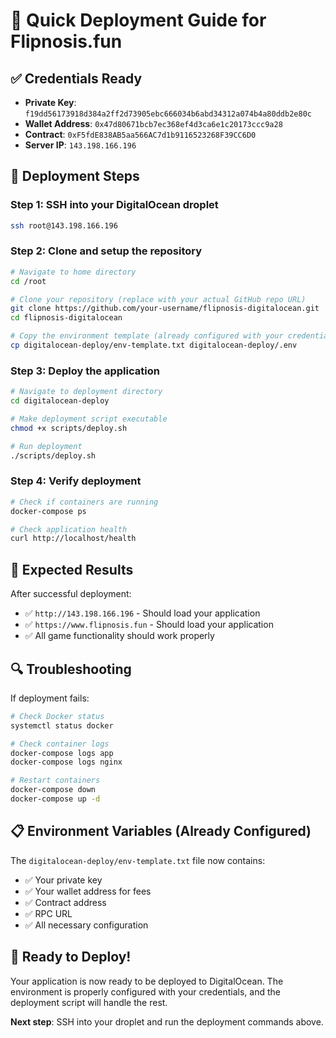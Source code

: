 # 🚀 Quick Deployment Guide for Flipnosis.fun

## ✅ **Credentials Ready**
- **Private Key**: `f19dd56173918d384a2ff2d73905ebc666034b6abd34312a074b4a80ddb2e80c`
- **Wallet Address**: `0x47d80671bcb7ec368ef4d3ca6e1c20173ccc9a28`
- **Contract**: `0xF5fdE838AB5aa566AC7d1b9116523268F39CC6D0`
- **Server IP**: `143.198.166.196`

## 🔧 **Deployment Steps**

### **Step 1: SSH into your DigitalOcean droplet**
```bash
ssh root@143.198.166.196
```

### **Step 2: Clone and setup the repository**
```bash
# Navigate to home directory
cd /root

# Clone your repository (replace with your actual GitHub repo URL)
git clone https://github.com/your-username/flipnosis-digitalocean.git
cd flipnosis-digitalocean

# Copy the environment template (already configured with your credentials)
cp digitalocean-deploy/env-template.txt digitalocean-deploy/.env
```

### **Step 3: Deploy the application**
```bash
# Navigate to deployment directory
cd digitalocean-deploy

# Make deployment script executable
chmod +x scripts/deploy.sh

# Run deployment
./scripts/deploy.sh
```

### **Step 4: Verify deployment**
```bash
# Check if containers are running
docker-compose ps

# Check application health
curl http://localhost/health
```

## 🎯 **Expected Results**

After successful deployment:
- ✅ `http://143.198.166.196` - Should load your application
- ✅ `https://www.flipnosis.fun` - Should load your application
- ✅ All game functionality should work properly

## 🔍 **Troubleshooting**

If deployment fails:

```bash
# Check Docker status
systemctl status docker

# Check container logs
docker-compose logs app
docker-compose logs nginx

# Restart containers
docker-compose down
docker-compose up -d
```

## 📋 **Environment Variables (Already Configured)**

The `digitalocean-deploy/env-template.txt` file now contains:
- ✅ Your private key
- ✅ Your wallet address for fees
- ✅ Contract address
- ✅ RPC URL
- ✅ All necessary configuration

## 🎉 **Ready to Deploy!**

Your application is now ready to be deployed to DigitalOcean. The environment is properly configured with your credentials, and the deployment script will handle the rest.

**Next step**: SSH into your droplet and run the deployment commands above.
